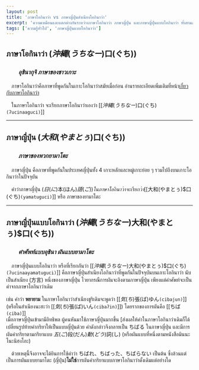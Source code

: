 ```yaml
---
layout: post
title: 'ภาษาโอกินาว่า vs ภาษาญี่ปุ่นสำเนียงโอกินาว่า'
excerpt: 'ความเหมือนและแตกต่างกันระหว่างภาษาโอกินาว่า ภาษาญี่ปุ่น และภาษาญี่ปุ่นแบบโอกินาว่า ทั้งสามภาษาแตกต่างกันอย่างไร'
tags: ['ความรู้ทั่วไป', 'ภาษาญี่ปุ่นแบบโอกินาว่า']
---
```


## ภาษาโอกินาว่า ($沖縄(うちなー)$口(ぐち))

### 　　*อุชินากุจิ ภาษาของชาวเกาะ*

　ภาษาโอกินาว่าคือภาษาที่พูดกันในเกาะโอกินาว่าสมัยเมื่อก่อน อ่านรายละเอียดเพิ่มเติมที่หน้า[เกี่ยวกับภาษาโอกินาว่า](/about.html)

　ในภาษาโอกินาว่า จะเรียกภาษาโอกินาว่าเองว่า [[$沖縄(うちなー)$口(ぐち)`(ʔucinaaguci)`]]

---

## ภาษาญี่ปุ่น ($大和(やまとぅ)$口(ぐち))

### 　　*ภาษาของพวกยามาโตะ*

　ภาษาญี่ปุ่น คือภาษาที่พูดกันในประเทศญี่ปุ่นทั้ง 4 เกาะหลักและหมู่เกาะย่อย ๆ รวมไปถึงบนเกาะโอกินาว่าในปัจจุบัน

　คำว่าภาษาญี่ปุ่น ($日(に)$本(ほん)$語(ご)) ในภาษาโอกินาว่าจะเรียกว่า [[$大和(やまとぅ)$口(ぐち)`(yamatuguci)`]] หรือ ภาษาของยามาโตะ

---

## ภาษาญี่ปุ่นแบบโอกินาว่า ($沖縄(うちなー)$大和(やまとぅ)$口(ぐち))

### 　　*คำศัพท์แบบอุชินา ผันแบบยามาโตะ*

　ภาษาญี่ปุ่นแบบโอกินาว่า หรือที่เรียกกันว่า [[$沖縄(うちなー)$大和(やまとぅ)$口(ぐち)`(ʔucinaayamatuguci)`]] คือภาษาญี่ปุ่นสำเนียงโอกินาว่าที่พูดกันในปัจจุบันบนเกาะโอกินาว่า นับเป็นสำเนียง (方言) หนึ่งของภาษาญี่ปุ่น ไวยากรณืการผันจะอิงตามภาษาญี่ปุ่น เพียงแต่คำศัพท์จะเป็นคำจากภาษาโอกินาว่าเดิม

เช่น คำว่า **พยายาม** ในภาษาโอกินาว่าสำเนียงชูริเดิมจะพูดว่า [[$気(ち)$張(ば)ゆん`(cibajun)`]] (หรือในสำเนียงนะฮะว่า [[$気(ち)$張(ば)いん`(cibaʔin)`]]) โดยรากของการผันคือ [[ちば`(ciba)`]]<br>
เมื่อภาษาญี่ปุ่นเข้ามามีอิทธิพล ผู้คนหันมาใช้ภาษาญี่ปุ่นมากขึ้น [ส่งผลให้คำในภาษาโอกินาว่าเดิมก็ได้เปลี่ยนรูปท้ายคำกริยาให้เป็นแบบญี่ปุ่นด้วย คำดังกล่าวจึงกลายเป็น ちばる ในภาษาญี่ปุ่น และมีการผันคำกริยาตามกริยาแบบ $五(ご)$段(だん)$動(どう)$詞(し) (หรือผันแบบที่หนึ่งตามหนังสือมินนะโนะนิฮงโกะ)<br>

　ด้วยเหตุนี้จึงอาจจะได้ยินการใช้คำว่า ちばれ、ちばった、ちばらない เป็นต้น ซึ่งล้วนแต่เป็นการผันแบบยามาโตะ (ญี่ปุ่น)**ไม่ใช่**การผันคำกริยาแบบภาษาโอกินาว่าดั้งเดิมแต่อย่างใด
